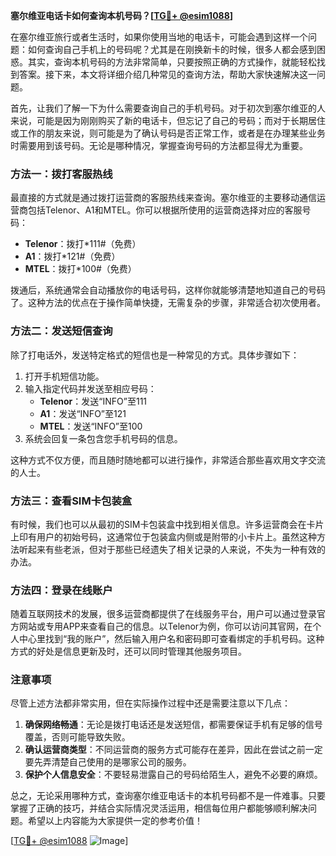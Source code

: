 **塞尔维亚电话卡如何查询本机号码？[[TG💪+ @esim1088](https://t.me/s/esim1088)]**

在塞尔维亚旅行或者生活时，如果你使用当地的电话卡，可能会遇到这样一个问题：如何查询自己手机上的号码呢？尤其是在刚换新卡的时候，很多人都会感到困惑。其实，查询本机号码的方法非常简单，只要按照正确的方式操作，就能轻松找到答案。接下来，本文将详细介绍几种常见的查询方法，帮助大家快速解决这一问题。

首先，让我们了解一下为什么需要查询自己的手机号码。对于初次到塞尔维亚的人来说，可能是因为刚刚购买了新的电话卡，但忘记了自己的号码；而对于长期居住或工作的朋友来说，则可能是为了确认号码是否正常工作，或者是在办理某些业务时需要用到该号码。无论是哪种情况，掌握查询号码的方法都显得尤为重要。

### 方法一：拨打客服热线

最直接的方式就是通过拨打运营商的客服热线来查询。塞尔维亚的主要移动通信运营商包括Telenor、A1和MTEL。你可以根据所使用的运营商选择对应的客服号码：

- **Telenor**：拨打*111#（免费）
- **A1**：拨打*121#（免费）
- **MTEL**：拨打*100#（免费）

拨通后，系统通常会自动播放你的电话号码，这样你就能够清楚地知道自己的号码了。这种方法的优点在于操作简单快捷，无需复杂的步骤，非常适合初次使用者。

### 方法二：发送短信查询

除了打电话外，发送特定格式的短信也是一种常见的方式。具体步骤如下：

1. 打开手机短信功能。
2. 输入指定代码并发送至相应号码：
   - **Telenor**：发送“INFO”至111
   - **A1**：发送“INFO”至121
   - **MTEL**：发送“INFO”至100
3. 系统会回复一条包含您手机号码的信息。

这种方式不仅方便，而且随时随地都可以进行操作，非常适合那些喜欢用文字交流的人士。

### 方法三：查看SIM卡包装盒

有时候，我们也可以从最初的SIM卡包装盒中找到相关信息。许多运营商会在卡片上印有用户的初始号码，这通常位于包装盒内侧或是附带的小卡片上。虽然这种方法听起来有些老派，但对于那些已经遗失了相关记录的人来说，不失为一种有效的办法。

### 方法四：登录在线账户

随着互联网技术的发展，很多运营商都提供了在线服务平台，用户可以通过登录官方网站或专用APP来查看自己的信息。以Telenor为例，你可以访问其官网，在个人中心里找到“我的账户”，然后输入用户名和密码即可查看绑定的手机号码。这种方式的好处是信息更新及时，还可以同时管理其他服务项目。

### 注意事项

尽管上述方法都非常实用，但在实际操作过程中还是需要注意以下几点：

1. **确保网络畅通**：无论是拨打电话还是发送短信，都需要保证手机有足够的信号覆盖，否则可能导致失败。
2. **确认运营商类型**：不同运营商的服务方式可能存在差异，因此在尝试之前一定要先弄清楚自己使用的是哪家公司的服务。
3. **保护个人信息安全**：不要轻易泄露自己的号码给陌生人，避免不必要的麻烦。

总之，无论采用哪种方式，查询塞尔维亚电话卡的本机号码都不是一件难事。只要掌握了正确的技巧，并结合实际情况灵活运用，相信每位用户都能够顺利解决问题。希望以上内容能为大家提供一定的参考价值！

[[TG💪+ @esim1088](https://t.me/s/esim1088) ![Image](https://i.postimg.cc/4NQfJmqS/Snipaste-2025-05-13-00-14-12.png)]